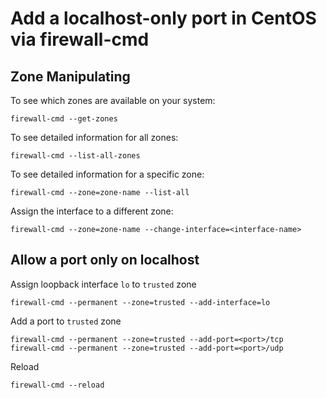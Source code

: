 # Add a localhost-only port in CentOS via firewall-cmd

## Zone Manipulating

To see which zones are available on your system:

```
firewall-cmd --get-zones
```

To see detailed information for all zones:

```
firewall-cmd --list-all-zones
```

To see detailed information for a specific zone:

```
firewall-cmd --zone=zone-name --list-all
```

Assign the interface to a different zone:

```
firewall-cmd --zone=zone-name --change-interface=<interface-name>
```

## Allow a port only on localhost

Assign loopback interface `lo` to `trusted` zone

```
firewall-cmd --permanent --zone=trusted --add-interface=lo
```

Add a port to `trusted` zone

```
firewall-cmd --permanent --zone=trusted --add-port=<port>/tcp
firewall-cmd --permanent --zone=trusted --add-port=<port>/udp
```

Reload

```
firewall-cmd --reload
```
